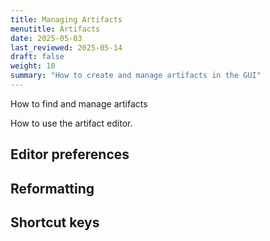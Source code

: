 ```yaml
---
title: Managing Artifacts
menutitle: Artifacts
date: 2025-05-03
last_reviewed: 2025-05-14
draft: false
weight: 10
summary: "How to create and manage artifacts in the GUI"
---
```


How to find and manage artifacts

How to use the artifact editor.

## Editor preferences

## Reformatting

## Shortcut keys
